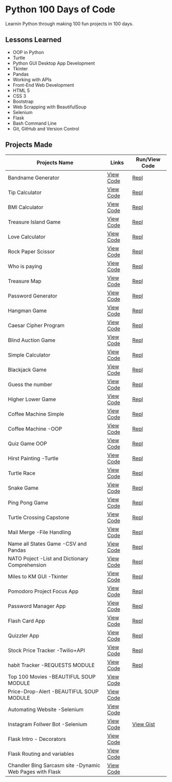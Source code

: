 
# Python 100 Days of Code

Learnin Python through making 100 fun projects in 100 days.

## Lessons Learned

- OOP in Python
- Turtle
- Python GUI Desktop App Development
- Tkinter
- Pandas
- Working with APIs
- Front-End Web Development
- HTML 5
- CSS 3
- Bootstrap 
- Web Scrapping with BeautifulSoup
- Selenium
- Flask
- Bash Command Line
- Git, GitHub and Version Control

  
## Projects Made

| Projects Name                  | Links                                                                                                                                                   |    Run/View Code  |
| -------------------------------| ------------------------------------------------------------------------------------------------------------------                                      |--------------|
| Bandname Generator             | [View Code](https://github.com/lucifer00911/Python-100-Days-of-Code-/blob/main/Day-1/band-name.genrator.py)                                             | [Repl](https://replit.com/@WOLVERINE0911/band-name-generator)            |            
| Tip Calculator                 | [View Code](https://github.com/lucifer00911/Python-100-Days-of-Code-/blob/main/Day-2/tip-calculator.py)                                                 | [Repl](https://replit.com/@WOLVERINE0911/tip-calculator)   |           
| BMI Calculator                 | [View Code](https://github.com/lucifer00911/Python-100-Days-of-Code-/blob/main/Day-2/bmi-cal.py)                                                        | [Repl](https://replit.com/@WOLVERINE0911/BMI-Calculator)     |           
| Treasure Island Game           | [View Code](https://github.com/lucifer00911/Python-100-Days-of-Code-/blob/main/Day-3/tresure-island.py)                                                 | [Repl](https://replit.com/@WOLVERINE0911/treasure-island)     |           
| Love Calculator                | [View Code](https://github.com/lucifer00911/Python-100-Days-of-Code-/blob/main/Day-3/love-calc.py)                                                      | [Repl](https://replit.com/@WOLVERINE0911/LOVE-CALCULATOR)  |
| Rock Paper Scissor             | [View Code](https://github.com/lucifer00911/Python-100-Days-of-Code-/blob/main/Day-4/rock-paper-scissor.py)                                             | [Repl](https://replit.com/@WOLVERINE0911/rock-paper-scissors)  |
| Who is paying                  | [View Code](https://github.com/lucifer00911/Python-100-Days-of-Code-/blob/main/Day-4/who-is-paying.py)                                                  | [Repl](https://replit.com/@WOLVERINE0911/day-4-2-exercise-Who-is-paying#main.py)  |
| Treasure Map                   | [View Code](https://github.com/lucifer00911/Python-100-Days-of-Code-/blob/main/Day-4/tresure-map.py)                                                    | [Repl](https://replit.com/@WOLVERINE0911/day-4-3-exercise-Treasure-Map#main.py)  |
| Password Generator             | [View Code](https://github.com/lucifer00911/Python-100-Days-of-Code-/blob/main/Day-5/password-generator.py)                                             | [Repl](https://replit.com/@WOLVERINE0911/password-generator)  |
| Hangman Game                   | [View Code](https://github.com/lucifer00911/Python-100-Days-of-Code-/tree/main/Day-7/Hangman%20Game)                                                    | [Repl](https://replit.com/@WOLVERINE0911/Hangman-Game-C#main.py)  |
| Caesar Cipher Program          | [View Code](https://github.com/lucifer00911/Python-100-Days-of-Code-/tree/main/Day-8/Caesar-Cipher-Project)                                             | [Repl](https://replit.com/@WOLVERINE0911/caesar-cipher-code#main.py)  |
| Blind Auction Game             | [View Code](https://github.com/lucifer00911/Python-100-Days-of-Code-/tree/main/Day-9/Blind-Auction)                                                     | [Repl](https://replit.com/@WOLVERINE0911/blind-auction)  |
| Simple Calculator              | [View Code](https://github.com/lucifer00911/Python-100-Days-of-Code-/tree/main/Day-10/Calculator)                                                       | [Repl](https://replit.com/@WOLVERINE0911/calculator#main.py)  |
| Blackjack Game                 | [View Code](https://github.com/lucifer00911/Python-100-Days-of-Code-/tree/main/Day-11/Black-Jack)                                                       | [Repl](https://replit.com/@WOLVERINE0911/blackjack-game-python#main.py)  |
| Guess the number               | [View Code](https://github.com/lucifer00911/Python-100-Days-of-Code-/tree/main/Day-12/Guess%20the%20number)                                             | [Repl](https://replit.com/@WOLVERINE0911/guess-the-number)  |
| Higher Lower Game              | [View Code](https://github.com/lucifer00911/Python-100-Days-of-Code-/tree/main/Day-14/Higher%20or%20Lower)                                              | [Repl](https://replit.com/@WOLVERINE0911/higher-lower)  |
| Coffee Machine Simple          | [View Code](https://github.com/lucifer00911/Python-100-Days-of-Code-/tree/main/Day-15/Coffee%20Machine)                                                 | [Repl](https://replit.com/@WOLVERINE0911/coffee-machine)  |
| Coffee Machine -OOP            | [View Code](https://github.com/lucifer00911/Python-100-Days-of-Code-/tree/main/Day-16/Coffee%20Maker%20OOP)                                             | [Repl](https://replit.com/@WOLVERINE0911/oop-coffee-machine-OOP)|
| Quiz Game OOP                  | [View Code](https://github.com/lucifer00911/Python-100-Days-of-Code-/tree/main/Day-17/Quiz%20Game)                                                      | [Repl](https://replit.com/@WOLVERINE0911/Quiz-Game) | 
| Hirst Painting -Turtle         | [View Code](https://github.com/lucifer00911/Python-100-Days-of-Code-/tree/main/Day-18/Hirst%20Painting)                                                 | [Repl](https://replit.com/@WOLVERINE0911/Hirst-Painting)  |
| Turtle Race                    | [View Code](https://github.com/lucifer00911/Python-100-Days-of-Code-/tree/main/Day-19/Turtle-Race)                                                      | [Repl](https://replit.com/@WOLVERINE0911/Turtle-Race)  |
| Snake Game                     | [View Code](https://github.com/lucifer00911/Python-100-Days-of-Code-/tree/main/Day-20-21/Snake-Game)                                                    | [Repl](https://replit.com/@WOLVERINE0911/Snake-Game) |
| Ping Pong Game                 | [View Code](https://github.com/lucifer00911/Python-100-Days-of-Code-/tree/main/Day-22/Pong-Game)                                                        | [Repl](https://replit.com/@WOLVERINE0911/Ping-Pong-Game)  |
| Turtle Crossing Capstone       | [View Code](https://github.com/lucifer00911/Python-100-Days-of-Code-/tree/main/Day-23/Turtle%20Crossing%20Capstone)                                     | [Repl](https://replit.com/@WOLVERINE0911/Turtle-Crossing)  |
| Mail Merge -File Handling      | [View Code](https://github.com/lucifer00911/Python-100-Days-of-Code-/tree/main/Day-24/Mail%20Merge%20Project)                                           | [Repl](https://replit.com/@WOLVERINE0911/Mail-Merge-Project)  |
| Name all States Game -CSV and Pandas           | [View Code](https://github.com/lucifer00911/Python-100-Days-of-Code-/tree/main/Day-25/Indian-States-Game)                               | [Repl](https://replit.com/@WOLVERINE0911/Indian-States-Game)  |
| NATO Poject -List and Dictionary Comprehension | [View Code](https://github.com/lucifer00911/Python-100-Days-of-Code-/tree/main/Day-26/NATO-Alphabet-Project)                            | [Repl](https://replit.com/@WOLVERINE0911/NATO-Alphabet-Project)  |
| Miles to KM GUI -Tkinter                       | [View Code](https://github.com/lucifer00911/Python-100-Days-of-Code-/tree/main/Day-27/Miles%20to%20Kilometer%20GUI%20Connverter)        | [Repl](https://replit.com/@WOLVERINE0911/Miles-to-Km-converter-gui)  |
| Pomodoro Project Focus App                     | [View Code](https://github.com/lucifer00911/Python-100-Days-of-Code-/tree/main/Day-28/Focus%20App)                                      | [Repl](https://replit.com/@WOLVERINE0911/Pomodoro-App)|
| Password Manager App                           | [View Code](https://github.com/lucifer00911/Python-100-Days-of-Code-/tree/main/Day-29/Password%20Manager%20App)                         | [Repl](https://replit.com/@WOLVERINE0911/Password-Manager-App#Password%20Manager%20App/main.py)|
| Flash Card App                                 | [View Code](https://github.com/lucifer00911/Python-100-Days-of-Code-/tree/main/Day-31/Flash%20Card%20Project)                           | [Repl](https://github.com/lucifer00911/Python-100-Days-of-Code-/tree/main/Day-31/Flash%20Card%20Project)|
| Quizzler App                                | [View Code](https://github.com/lucifer00911/Python-100-Days-of-Code-/tree/main/Day-34/quizzler-app)                           | [Repl](https://replit.com/@WOLVERINE0911/Quizzler-App#main.py)|
| Stock Price Tracker     -Twilio+API             | [View Code](https://github.com/lucifer00911/Python-100-Days-of-Code-/tree/main/Day-36/Stock%20Price%20Tracker)                           | [Repl](https://replit.com/@WOLVERINE0911/Stock-Price-Tracker#main.py)|
| habit Tracker  -REQUESTS MODULE                    | [View Code](https://github.com/lucifer00911/Python-100-Days-of-Code-/tree/main/Day-37/Habit-Tracker)                           | [Repl](https://replit.com/@WOLVERINE0911/Habit-Tracker#main.py)|
| Top 100 Movies  -BEAUTIFUL SOUP MODULE                    | [View Code](https://github.com/lucifer00911/Python-100-Days-of-Code-/tree/main/Day-45/Beautiful-Soup)                           | |
| Price-Drop-Alert  -BEAUTIFUL SOUP MODULE                    | [View Code](https://github.com/lucifer00911/Python-100-Days-of-Code-/tree/main/Day-47/Price-Drop-Alert)                           | |
| Automating Website  -Selenium                    | [View Code](https://github.com/lucifer00911/Python-100-Days-of-Code-/tree/main/Day-48)                           | |
| Instagram Follwer Bot  -Selenium                    | [View Code](https://github.com/lucifer00911/Python-100-Days-of-Code-/tree/main/Day-52/Insta-Follower-Bot)                           |[View Gist](https://gist.github.com/lucifer00911/1ae4f4ee074b9e58275154f7a6e07b2c) |
| Flask Intro - Decorators                 | [View Code](https://github.com/lucifer00911/Python-100-Days-of-Code-/tree/main/Day-54/Flask)                           | |
| Flask Routing and variables  | [View Code](https://github.com/lucifer00911/Python-100-Days-of-Code-/tree/main/Day-55)                           ||
| Chandler Bing Sarcasm site -Dynamic Web Pages with Flask  | [View Code](https://github.com/lucifer00911/Python-100-Days-of-Code-/tree/main/Day-55)                           ||
